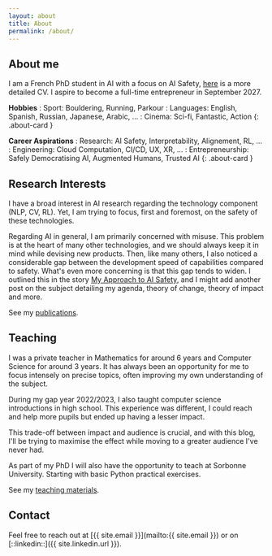 ```yaml
---
layout: about
title: About
permalink: /about/
---
```


## About me

I am a French PhD student in AI with a focus on AI Safety, [here](/assets/files/CV_Yoann_Poupart.pdf) is a more detailed CV.
I aspire to become a full-time entrepreneur in September 2027.


**Hobbies**
: Sport: Bouldering, Running, Parkour
: Languages: English, Spanish, Russian, Japanese, Arabic, ...
: Cinema: Sci-fi, Fantastic, Action
{: .about-card }

**Career Aspirations**
: Research: AI Safety, Interpretability, Alignement, RL, ...
: Engineering: Cloud Computation, CI/CD, UX, XR, ...
: Entrepreneurship: Safely Democratising AI, Augmented Humans, Trusted AI 
{: .about-card }

## Research Interests

I have a broad interest in AI research regarding the technology component (NLP, CV, RL). 
Yet, I am trying to focus, first and foremost, on the safety of these technologies.

Regarding AI in general, I am primarily concerned with misuse. This problem is at the heart of many other technologies, and we should always keep it in mind while devising new products. 
Then, like many others, I also noticed a considerable gap between the development speed of capabilities compared to safety. What's even more concerning is that this gap tends to widen. I outlined this in the story [My Approach to AI Safety](/stories/my-approach-to-ai-safety), and I might add another post on the subject detailing my agenda, theory of change, theory of impact and more.

See my [publications](/publications).

## Teaching 

I was a private teacher in Mathematics for around 6 years and Computer Science for around 3 years. 
It has always been an opportunity for me to focus intensely on precise topics, often improving my own understanding of the subject.

During my gap year 2022/2023, I also taught computer science introductions in high school. This experience was different, 
I could reach and help more pupils but ended up having a lesser impact.

This trade-off between impact and audience is crucial, and with this blog, I'll be trying to maximise the effect while moving to a greater audience I've never had.

As part of my PhD I will also have the opportunity to teach at Sorbonne University. Starting with basic Python practical exercises.

See my [teaching materials](/materials).

## Contact

Feel free to reach out at [{{ site.email }}](mailto:{{ site.email }}) or on [::linkedin::]({{ site.linkedin.url }}).
